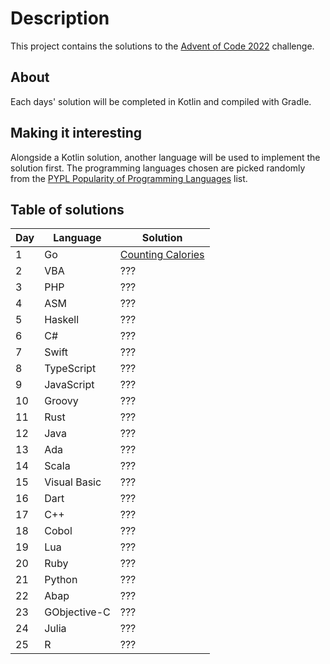 # Description
This project contains the solutions to the [Advent of Code 2022](https://adventofcode.com/2022/) challenge.

## About
Each days' solution will be completed in Kotlin and compiled with Gradle.

## Making it interesting
Alongside a Kotlin solution, another language will be used to implement the solution first. The programming languages chosen are picked randomly from the [PYPL Popularity of Programming Languages](https://pypl.github.io/PYPL.html) list.

## Table of solutions

|Day| Language    | Solution |
|---|-------------|----------|
|1  |Go           | [Counting Calories](https://github.com/LiamL17/AOC-2022/tree/master/solutions/day01/solution.go)         |
|2  |VBA          | ??? |
|3  |PHP          | ??? |
|4  |ASM          | ??? |
|5  |Haskell      | ??? |
|6  |C#           | ??? |
|7  |Swift        | ??? |
|8  |TypeScript   | ??? |
|9  |JavaScript   | ??? |
|10 |Groovy       | ??? |
|11 |Rust         | ??? |
|12 |Java         | ??? |
|13 |Ada          | ??? |
|14 |Scala        | ??? |
|15 |Visual Basic | ??? |
|16 |Dart         | ??? |
|17 |C++          | ??? |
|18 |Cobol        | ??? |
|19 |Lua          | ??? |
|20 |Ruby         | ??? |
|21 |Python       | ??? |
|22 |Abap         | ??? |
|23 |GObjective-C | ??? |
|24 |Julia        | ??? |
|25 |R            | ??? |

